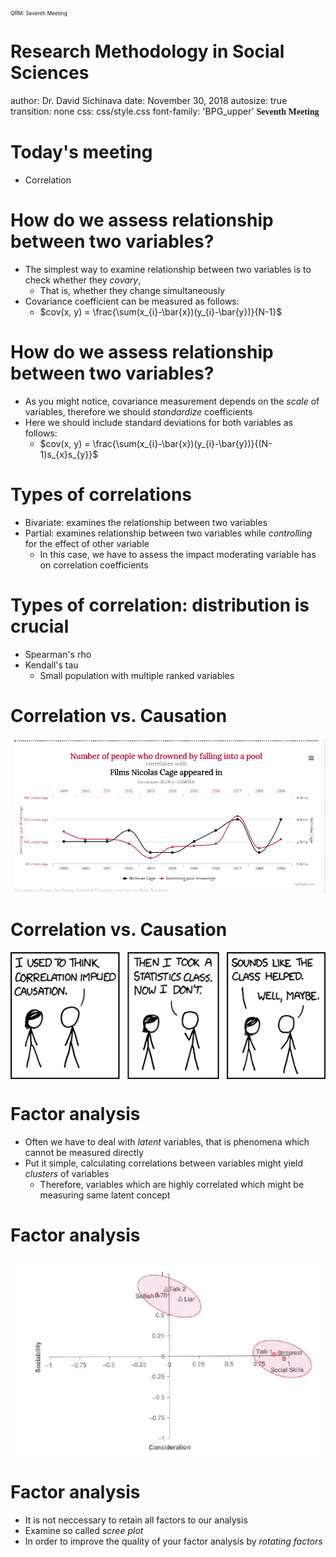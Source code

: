 <div class="header" style="margin-top:0 px;font-size:60%;">QRM: Seventh Meeting </div>

Research Methodology in Social Sciences
========================================================
author: Dr. David Sichinava
date: November 30, 2018
autosize: true
transition: none
css: css/style.css
font-family: 'BPG_upper'
<span style="font-weight:bold; font-family:BPG_upper;">Seventh Meeting</span>





Today's meeting
========================================================

- Correlation


How do we assess relationship between two variables?
========================================================
* The simplest way to examine relationship between two variables is to check whether they _covary_,
	+ That is, whether they change simultaneously
* Covariance coefficient can be measured as follows:
	+ $cov(x, y) = \frac{\sum(x_{i}-\bar{x})(y_{i}-\bar{y})}{N-1}$

How do we assess relationship between two variables?
========================================================
* As you might notice, covariance measurement depends on the _scale_ of variables, therefore we should _standardize_ coefficients
* Here we should include standard deviations for both variables as follows:
	+ $cov(x, y) = \frac{\sum(x_{i}-\bar{x})(y_{i}-\bar{y})}{(N-1)s_{x}s_{y}}$

Types of correlations
========================================================
* Bivariate: examines the relationship between two variables
* Partial: examines relationship between two variables while _controlling_ for the effect of other variable
	+ In this case, we have to assess the impact moderating variable has on correlation coefficients

Types of correlation: distribution is crucial
========================================================
* Spearman's rho
* Kendall's tau
	+ Small population with multiple ranked variables
	
Correlation vs. Causation
========================================================
<img src="img/niccage.PNG" alt="Drawing" style="width: 700px; display: block; margin-left: auto; margin-right: auto;"/>
	
Correlation vs. Causation
========================================================
<img src="img/cor_caus.PNG" alt="Drawing" style="width: 700px; display: block; margin-left: auto; margin-right: auto;"/>

Factor analysis
========================================================
* Often we have to deal with _latent_ variables, that is phenomena which cannot be measured directly
* Put it simple, calculating correlations between variables might yield _clusters_ of variables
	+ Therefore, variables which are highly correlated which might be measuring same latent concept
	
Factor analysis
========================================================
<img src="img/factor.PNG" alt="Drawing" style="width: 700px; display: block; margin-left: auto; margin-right: auto;"/>

Factor analysis
========================================================
* It is not neccessary to retain all factors to our analysis
* Examine so called _scree plot_ 
* In order to improve the quality of your factor analysis by _rotating factors_

